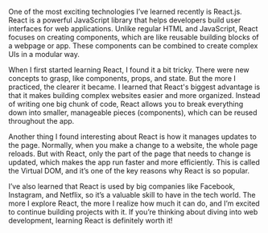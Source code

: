 One of the most exciting technologies I’ve learned recently is React.js. React is a powerful JavaScript library that helps developers build user interfaces for web applications. Unlike regular HTML and JavaScript, React focuses on creating components, which are like reusable building blocks of a webpage or app. These components can be combined to create complex UIs in a modular way.

When I first started learning React, I found it a bit tricky. There were new concepts to grasp, like components, props, and state. But the more I practiced, the clearer it became. I learned that React's biggest advantage is that it makes building complex websites easier and more organized. Instead of writing one big chunk of code, React allows you to break everything down into smaller, manageable pieces (components), which can be reused throughout the app.

Another thing I found interesting about React is how it manages updates to the page. Normally, when you make a change to a website, the whole page reloads. But with React, only the part of the page that needs to change is updated, which makes the app run faster and more efficiently. This is called the Virtual DOM, and it’s one of the key reasons why React is so popular.

I’ve also learned that React is used by big companies like Facebook, Instagram, and Netflix, so it’s a valuable skill to have in the tech world. The more I explore React, the more I realize how much it can do, and I’m excited to continue building projects with it. If you’re thinking about diving into web development, learning React is definitely worth it!
